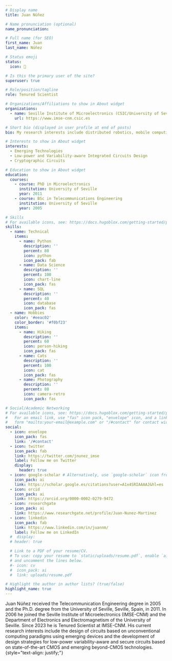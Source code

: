 ```yaml
---
# Display name
title: Juan Núñez

# Name pronunciation (optional)
name_pronunciation:

# Full name (for SEO)
first_name: Juan
last_name: Núñez

# Status emoji
status:
  icon: 🥼

# Is this the primary user of the site?
superuser: true

# Role/position/tagline
role: Tenured Scientist

# Organizations/Affiliations to show in About widget
organizations:
  - name: Seville Institute of Microelectronics (CSIC/University of Seville)
    url: https://www.imse-cnm.csic.es

# Short bio (displayed in user profile at end of posts)
bio: My research interests include distributed robotics, mobile computing and programmable matter.

# Interests to show in About widget
interests:
  - Emerging Technologies
  - Low-power and Variability-aware Integrated Circuits Design
  - Cryptographic Circuits

# Education to show in About widget
education:
  courses:
    - course: PhD in Microelectronics
      institution: University of Seville
      year: 2011
    - course: BSc in Telecommunications Engineering
      institution: University of Seville
      year: 2005

# Skills
# For available icons, see: https://docs.hugoblox.com/getting-started/page-builder/#icons
skills:
  - name: Technical
    items:
      - name: Python
        description: ''
        percent: 80
        icon: python
        icon_pack: fab
      - name: Data Science
        description: ''
        percent: 100
        icon: chart-line
        icon_pack: fas
      - name: SQL
        description: ''
        percent: 40
        icon: database
        icon_pack: fas
  - name: Hobbies
    color: '#eeac02'
    color_border: '#f0bf23'
    items:
      - name: Hiking
        description: ''
        percent: 60
        icon: person-hiking
        icon_pack: fas
      - name: Cats
        description: ''
        percent: 100
        icon: cat
        icon_pack: fas
      - name: Photography
        description: ''
        percent: 80
        icon: camera-retro
        icon_pack: fas

# Social/Academic Networking
# For available icons, see: https://docs.hugoblox.com/getting-started/page-builder/#icons
#   For an email link, use "fas" icon pack, "envelope" icon, and a link in the
#   form "mailto:your-email@example.com" or "/#contact" for contact widget.
social:
  - icon: envelope
    icon_pack: fas
    link: '/#contact'
  - icon: twitter
    icon_pack: fab
    link: https://twitter.com/jnunez_imse
    label: Follow me on Twitter
    display:
      header: true
  - icon: google-scholar # Alternatively, use `google-scholar` icon from `ai` icon pack
    icon_pack: ai
    link: https://scholar.google.es/citations?user=A1x4SRIAAAAJ&hl=es
  - icon: orcid 
    icon_pack: ai
    link: https://orcid.org/0000-0002-0279-9472
  - icon: researchgate
    icon_pack: ai
    link: https://www.researchgate.net/profile/Juan-Nunez-Martinez
  - icon: linkedin
    icon_pack: fab
    link: https://www.linkedin.com/in/juannm/
    label: Follow me on LinkedIn
  #  display:
  # header: true

  # Link to a PDF of your resume/CV.
  # To use: copy your resume to `static/uploads/resume.pdf`, enable `ai` icons in `params.yaml`,
  # and uncomment the lines below.
  #- icon: cv
  #  icon_pack: ai
  #  link: uploads/resume.pdf

# Highlight the author in author lists? (true/false)
highlight_name: true
---
```


Juan Núñez received the Telecommunication Engineering degree in 2005 and the Ph.D. degree from the University of Seville, Seville, Spain, in 2011. In 2006 he joined the Seville Institute of Microelectronics (IMSE-CNM) and the Department of Electronics and Electromagnetism of the University of Seville. Since 2023 he is Tenured Scientist at IMSE-CNM. His current research interests include the design of circuits based on unconventional computing paradigms using emerging devices and the development of design strategies for low-power variability-aware and secure circuits based on state-of-the-art CMOS and emerging beyond-CMOS technologies.
{style="text-align: justify;"}

